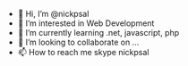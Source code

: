- 👋 Hi, I’m @nickpsal
- 👀 I’m interested in Web Development
- 🌱 I’m currently learning .net,  javascript, php
- 💞️ I’m looking to collaborate on ...
- 📫 How to reach me skype nickpsal

<!---
nickpsal/nickpsal is a ✨ special ✨ repository because its `README.md` (this file) appears on your GitHub profile.
You can click the Preview link to take a look at your changes.
--->
